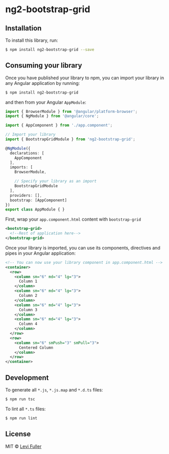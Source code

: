 # ng2-bootstrap-grid

## Installation

To install this library, run:

```bash
$ npm install ng2-bootstrap-grid --save
```

## Consuming your library

Once you have published your library to npm, you can import your library in any Angular application by running:

```bash
$ npm install ng2-bootstrap-grid
```

and then from your Angular `AppModule`:

```typescript
import { BrowserModule } from '@angular/platform-browser';
import { NgModule } from '@angular/core';

import { AppComponent } from './app.component';

// Import your library
import { BootstrapGridModule } from 'ng2-bootstrap-grid';

@NgModule({
  declarations: [
    AppComponent
  ],
  imports: [
    BrowserModule,

    // Specify your library as an import
    BootstrapGridModule
  ],
  providers: [],
  bootstrap: [AppComponent]
})
export class AppModule { }
```

First, wrap your `app.component.html` content with `bootstrap-grid`
```xml
<bootstrap-grid>
  <!--Rest of application here-->
</bootstrap-grid>
```

Once your library is imported, you can use its components, directives and pipes in your Angular application:
```xml
<!-- You can now use your library component in app.component.html -->
<container>
  <row>
    <column sm="6" md="4" lg="3">
      Column 1
    </column>
    <column sm="6" md="4" lg="3">
      Column 2
    </column>
    <column sm="6" md="4" lg="3">
      Column 3
    </column>
    <column sm="6" md="4" lg="3">
      Column 4
    </column>
  </row>
  <row>
    <column sm="6" smPush="3" smPull="3">
      Centered Column
    </column>
  </row>
</container>
```

## Development

To generate all `*.js`, `*.js.map` and `*.d.ts` files:

```bash
$ npm run tsc
```

To lint all `*.ts` files:

```bash
$ npm run lint
```

## License

MIT © [Levi Fuller](mailto:lfuller941@gmail.com)
